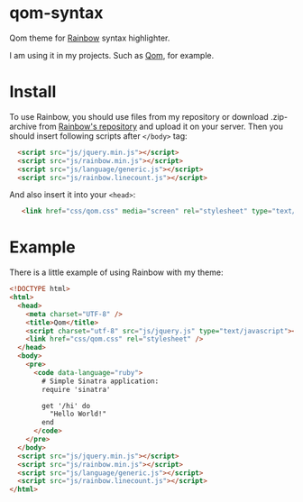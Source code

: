 qom-syntax
====================

Qom theme for [Rainbow](http://craig.is/making/rainbows) syntax highlighter.

I am using it in my projects. Such as [Qom](https://github.com/rozzy/Qom), for example.

# Install
To use Rainbow, you should use files from my repository or download .zip-archive from [Rainbow's repository](https://github.com/ccampbell/rainbow) and upload it on your server.
Then you should insert following scripts after `</body>` tag:
```html
  <script src="js/jquery.min.js"></script>
  <script src="js/rainbow.min.js"></script>
  <script src="js/language/generic.js"></script>
  <script src="js/rainbow.linecount.js"></script>
```

And also insert it into your `<head>`:
```html
   <link href="css/qom.css" media="screen" rel="stylesheet" type="text/css" />
```

# Example
There is a little example of using Rainbow with my theme:
```html 
<!DOCTYPE html>
<html>
  <head>
    <meta charset="UTF-8" />
    <title>Qom</title>
    <script charset="utf-8" src="js/jquery.js" type="text/javascript"></script>
    <link href="css/qom.css" rel="stylesheet" />
  </head>
  <body>
    <pre>
      <code data-language="ruby">
        # Simple Sinatra application:
        require 'sinatra'

        get '/hi' do
          "Hello World!"
        end
      </code>
    </pre>
  </body>
  <script src="js/jquery.min.js"></script>
  <script src="js/rainbow.min.js"></script>
  <script src="js/language/generic.js"></script>
  <script src="js/rainbow.linecount.js"></script>
</html>
  
```
